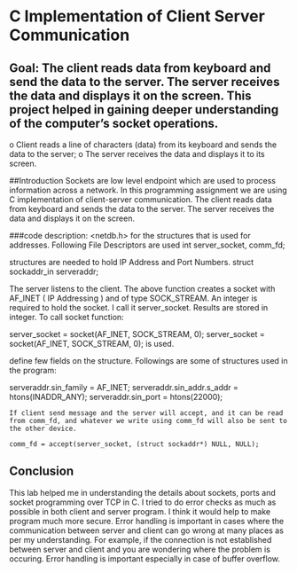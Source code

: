 # C Implementation of Client Server Communication
## Goal: The client reads data from keyboard and send the data to the server. The server receives the data and displays it on the screen. This project helped in gaining deeper understanding of the computer’s socket operations.
o Client reads a line of characters (data) from its keyboard and sends the data to the server; 
o The server receives the data and displays it to its screen.

##Introduction
Sockets are low level endpoint which are used to process information across a network. In this programming assignment we are using C implementation of client-server communication. The client reads data from keyboard and sends the data to the server. The server receives the data and displays it on the screen.

###code description: 
 <netdb.h> for the structures that is used for addresses. Following File Descriptors are used
int server_socket, comm_fd;

structures are needed to hold IP Address and Port Numbers.
struct sockaddr_in serveraddr;

The server listens to the client. The above function creates a socket with AF_INET ( IP Addressing ) and of type SOCK_STREAM. An integer is required to hold the socket. I call it server_socket. Results are stored in integer. To call socket function: 

server_socket = socket(AF_INET, SOCK_STREAM, 0); server_socket = socket(AF_INET, SOCK_STREAM, 0); is used.

define few fields on the structure. Followings are some of structures used in the program:

   serveraddr.sin_family = AF_INET;
   serveraddr.sin_addr.s_addr = htons(INADDR_ANY);
   serveraddr.sin_port = htons(22000);

    If client send message and the server will accept, and it can be read from comm_fd, and whatever we write using comm_fd will also be sent to the other device.

    comm_fd = accept(server_socket, (struct sockaddr*) NULL, NULL);

## Conclusion
This lab helped me in understanding the details about sockets, ports and socket programming over TCP in C. I tried to do error checks as much as possible in both client and server program. I think it would help to make program much more secure. Error handling is important in cases where the communication between server and client can go wrong at many places as per my understanding. For example, if the connection is not established between server and client and you are wondering where the problem is occuring. Error handling is important especially in case of buffer overflow. 


